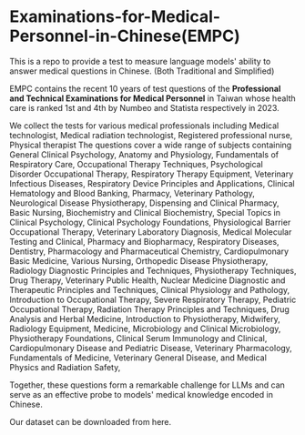 # Examinations-for-Medical-Personnel-in-Chinese(EMPC)

This is a repo to provide a test to measure language models' ability to answer medical questions in Chinese. (Both Traditional and Simplified)

EMPC contains the recent 10 years of test questions of the **Professional and Technical Examinations for Medical Personnel** in Taiwan whose health care is ranked 1st and 4th by Numbeo and Statista respectively in 2023.

We collect the tests for various medical professionals including Medical technologist, Medical radiation technologist, Registered professional nurse, Physical therapist
The questions cover a wide range of subjects containing General Clinical Psychology, Anatomy and Physiology, Fundamentals of Respiratory Care, Occupational Therapy Techniques, Psychological Disorder Occupational Therapy, Respiratory Therapy Equipment, Veterinary Infectious Diseases, Respiratory Device Principles and Applications, Clinical Hematology and Blood Banking, Pharmacy, Veterinary Pathology, Neurological Disease Physiotherapy, Dispensing and Clinical Pharmacy, Basic Nursing, Biochemistry and Clinical Biochemistry, Special Topics in Clinical Psychology, Clinical Psychology Foundations, Physiological Barrier Occupational Therapy, Veterinary Laboratory Diagnosis, Medical Molecular Testing and Clinical, Pharmacy and Biopharmacy, Respiratory Diseases, Dentistry, Pharmacology and Pharmaceutical Chemistry, Cardiopulmonary Basic Medicine, Various Nursing, Orthopedic Disease Physiotherapy, Radiology Diagnostic Principles and Techniques, Physiotherapy Techniques, Drug Therapy, Veterinary Public Health, Nuclear Medicine Diagnostic and Therapeutic Principles and Techniques, Clinical Physiology and Pathology, Introduction to Occupational Therapy, Severe Respiratory Therapy, Pediatric Occupational Therapy, Radiation Therapy Principles and Techniques, Drug Analysis and Herbal Medicine, Introduction to Physiotherapy, Midwifery, Radiology Equipment, Medicine, Microbiology and Clinical Microbiology, Physiotherapy Foundations, Clinical Serum Immunology and Clinical, Cardiopulmonary Disease and Pediatric Disease, Veterinary Pharmacology, Fundamentals of  Medicine, Veterinary General Disease, and Medical Physics and Radiation Safety, 

Together, these questions form a remarkable challenge for LLMs and can serve as an effective probe to models' medical knowledge encoded in Chinese.


Our dataset can be downloaded from here.
